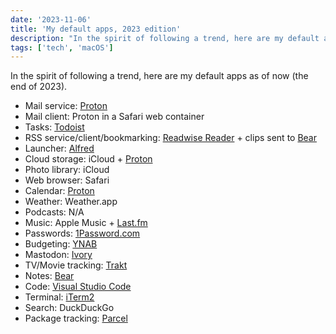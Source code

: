 ```yaml
---
date: '2023-11-06'
title: 'My default apps, 2023 edition'
description: "In the spirit of following a trend, here are my default apps as of now (the end of 2023)."
tags: ['tech', 'macOS']
---
```


In the spirit of following a trend, here are my default apps as of now (the end of 2023).<!-- excerpt -->

- Mail service: <a class="plausible-event-name=Proton+referral" href="https://pr.tn/ref/X775YX40Z50G">Proton</a>
- Mail client: Proton in a Safari web container
- Tasks: [Todoist](https://todoist.com)
- RSS service/client/bookmarking: [Readwise Reader](https://readwise.io/read) + clips sent to [Bear](https://bear.app)
- Launcher: [Alfred](https://alfredapp.com)
- Cloud storage: iCloud + <a class="plausible-event-name=Proton+referral" href="https://pr.tn/ref/X775YX40Z50G">Proton</a>
- Photo library: iCloud
- Web browser: Safari
- Calendar: <a class="plausible-event-name=Proton+referral" href="https://pr.tn/ref/X775YX40Z50G">Proton</a>
- Weather: Weather.app
- Podcasts: N/A
- Music: Apple Music + [Last.fm](https://last.fm)
- Passwords: [1Password.com](https://1password.com)
- Budgeting: [YNAB](https://ynab.com)
- Mastodon: [Ivory](https://tapbots.com/ivory)
- TV/Movie tracking: [Trakt](https://trakt.tv)
- Notes: [Bear](https://bear.app)
- Code: [Visual Studio Code](https://code.visualstudio.com)
- Terminal: [iTerm2](https://iterm2.com)
- Search: DuckDuckGo
- Package tracking: [Parcel](https://parcelapp.net)